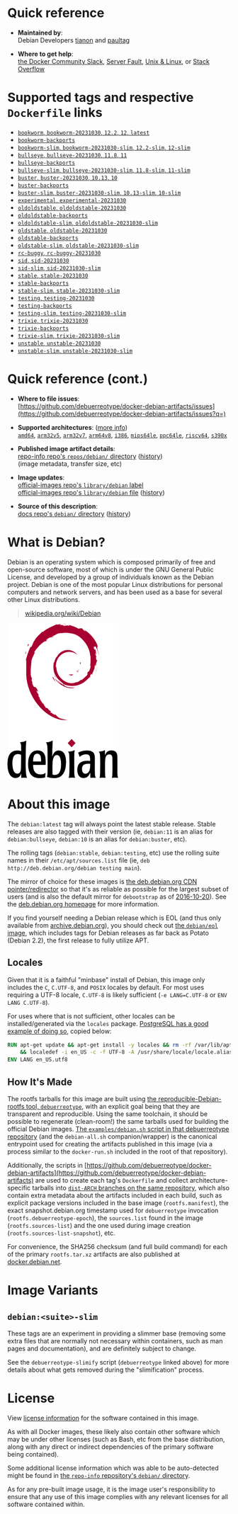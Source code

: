 <!--

********************************************************************************

WARNING:

    DO NOT EDIT "debian/README.md"

    IT IS AUTO-GENERATED

    (from the other files in "debian/" combined with a set of templates)

********************************************************************************

-->

# Quick reference

-	**Maintained by**:  
	Debian Developers [tianon](https://qa.debian.org/developer.php?login=tianon) and [paultag](https://qa.debian.org/developer.php?login=paultag)

-	**Where to get help**:  
	[the Docker Community Slack](https://dockr.ly/comm-slack), [Server Fault](https://serverfault.com/help/on-topic), [Unix & Linux](https://unix.stackexchange.com/help/on-topic), or [Stack Overflow](https://stackoverflow.com/help/on-topic)

# Supported tags and respective `Dockerfile` links

-	[`bookworm`, `bookworm-20231030`, `12.2`, `12`, `latest`](https://github.com/debuerreotype/docker-debian-artifacts/blob/eb898e26722d61d3a16a156c9a89a6908624cdf5/bookworm/Dockerfile)
-	[`bookworm-backports`](https://github.com/debuerreotype/docker-debian-artifacts/blob/eb898e26722d61d3a16a156c9a89a6908624cdf5/bookworm/backports/Dockerfile)
-	[`bookworm-slim`, `bookworm-20231030-slim`, `12.2-slim`, `12-slim`](https://github.com/debuerreotype/docker-debian-artifacts/blob/eb898e26722d61d3a16a156c9a89a6908624cdf5/bookworm/slim/Dockerfile)
-	[`bullseye`, `bullseye-20231030`, `11.8`, `11`](https://github.com/debuerreotype/docker-debian-artifacts/blob/eb898e26722d61d3a16a156c9a89a6908624cdf5/bullseye/Dockerfile)
-	[`bullseye-backports`](https://github.com/debuerreotype/docker-debian-artifacts/blob/eb898e26722d61d3a16a156c9a89a6908624cdf5/bullseye/backports/Dockerfile)
-	[`bullseye-slim`, `bullseye-20231030-slim`, `11.8-slim`, `11-slim`](https://github.com/debuerreotype/docker-debian-artifacts/blob/eb898e26722d61d3a16a156c9a89a6908624cdf5/bullseye/slim/Dockerfile)
-	[`buster`, `buster-20231030`, `10.13`, `10`](https://github.com/debuerreotype/docker-debian-artifacts/blob/eb898e26722d61d3a16a156c9a89a6908624cdf5/buster/Dockerfile)
-	[`buster-backports`](https://github.com/debuerreotype/docker-debian-artifacts/blob/eb898e26722d61d3a16a156c9a89a6908624cdf5/buster/backports/Dockerfile)
-	[`buster-slim`, `buster-20231030-slim`, `10.13-slim`, `10-slim`](https://github.com/debuerreotype/docker-debian-artifacts/blob/eb898e26722d61d3a16a156c9a89a6908624cdf5/buster/slim/Dockerfile)
-	[`experimental`, `experimental-20231030`](https://github.com/debuerreotype/docker-debian-artifacts/blob/eb898e26722d61d3a16a156c9a89a6908624cdf5/experimental/Dockerfile)
-	[`oldoldstable`, `oldoldstable-20231030`](https://github.com/debuerreotype/docker-debian-artifacts/blob/eb898e26722d61d3a16a156c9a89a6908624cdf5/oldoldstable/Dockerfile)
-	[`oldoldstable-backports`](https://github.com/debuerreotype/docker-debian-artifacts/blob/eb898e26722d61d3a16a156c9a89a6908624cdf5/oldoldstable/backports/Dockerfile)
-	[`oldoldstable-slim`, `oldoldstable-20231030-slim`](https://github.com/debuerreotype/docker-debian-artifacts/blob/eb898e26722d61d3a16a156c9a89a6908624cdf5/oldoldstable/slim/Dockerfile)
-	[`oldstable`, `oldstable-20231030`](https://github.com/debuerreotype/docker-debian-artifacts/blob/eb898e26722d61d3a16a156c9a89a6908624cdf5/oldstable/Dockerfile)
-	[`oldstable-backports`](https://github.com/debuerreotype/docker-debian-artifacts/blob/eb898e26722d61d3a16a156c9a89a6908624cdf5/oldstable/backports/Dockerfile)
-	[`oldstable-slim`, `oldstable-20231030-slim`](https://github.com/debuerreotype/docker-debian-artifacts/blob/eb898e26722d61d3a16a156c9a89a6908624cdf5/oldstable/slim/Dockerfile)
-	[`rc-buggy`, `rc-buggy-20231030`](https://github.com/debuerreotype/docker-debian-artifacts/blob/eb898e26722d61d3a16a156c9a89a6908624cdf5/rc-buggy/Dockerfile)
-	[`sid`, `sid-20231030`](https://github.com/debuerreotype/docker-debian-artifacts/blob/eb898e26722d61d3a16a156c9a89a6908624cdf5/sid/Dockerfile)
-	[`sid-slim`, `sid-20231030-slim`](https://github.com/debuerreotype/docker-debian-artifacts/blob/eb898e26722d61d3a16a156c9a89a6908624cdf5/sid/slim/Dockerfile)
-	[`stable`, `stable-20231030`](https://github.com/debuerreotype/docker-debian-artifacts/blob/eb898e26722d61d3a16a156c9a89a6908624cdf5/stable/Dockerfile)
-	[`stable-backports`](https://github.com/debuerreotype/docker-debian-artifacts/blob/eb898e26722d61d3a16a156c9a89a6908624cdf5/stable/backports/Dockerfile)
-	[`stable-slim`, `stable-20231030-slim`](https://github.com/debuerreotype/docker-debian-artifacts/blob/eb898e26722d61d3a16a156c9a89a6908624cdf5/stable/slim/Dockerfile)
-	[`testing`, `testing-20231030`](https://github.com/debuerreotype/docker-debian-artifacts/blob/eb898e26722d61d3a16a156c9a89a6908624cdf5/testing/Dockerfile)
-	[`testing-backports`](https://github.com/debuerreotype/docker-debian-artifacts/blob/eb898e26722d61d3a16a156c9a89a6908624cdf5/testing/backports/Dockerfile)
-	[`testing-slim`, `testing-20231030-slim`](https://github.com/debuerreotype/docker-debian-artifacts/blob/eb898e26722d61d3a16a156c9a89a6908624cdf5/testing/slim/Dockerfile)
-	[`trixie`, `trixie-20231030`](https://github.com/debuerreotype/docker-debian-artifacts/blob/eb898e26722d61d3a16a156c9a89a6908624cdf5/trixie/Dockerfile)
-	[`trixie-backports`](https://github.com/debuerreotype/docker-debian-artifacts/blob/eb898e26722d61d3a16a156c9a89a6908624cdf5/trixie/backports/Dockerfile)
-	[`trixie-slim`, `trixie-20231030-slim`](https://github.com/debuerreotype/docker-debian-artifacts/blob/eb898e26722d61d3a16a156c9a89a6908624cdf5/trixie/slim/Dockerfile)
-	[`unstable`, `unstable-20231030`](https://github.com/debuerreotype/docker-debian-artifacts/blob/eb898e26722d61d3a16a156c9a89a6908624cdf5/unstable/Dockerfile)
-	[`unstable-slim`, `unstable-20231030-slim`](https://github.com/debuerreotype/docker-debian-artifacts/blob/eb898e26722d61d3a16a156c9a89a6908624cdf5/unstable/slim/Dockerfile)

# Quick reference (cont.)

-	**Where to file issues**:  
	[https://github.com/debuerreotype/docker-debian-artifacts/issues](https://github.com/debuerreotype/docker-debian-artifacts/issues?q=)

-	**Supported architectures**: ([more info](https://github.com/docker-library/official-images#architectures-other-than-amd64))  
	[`amd64`](https://hub.docker.com/r/amd64/debian/), [`arm32v5`](https://hub.docker.com/r/arm32v5/debian/), [`arm32v7`](https://hub.docker.com/r/arm32v7/debian/), [`arm64v8`](https://hub.docker.com/r/arm64v8/debian/), [`i386`](https://hub.docker.com/r/i386/debian/), [`mips64le`](https://hub.docker.com/r/mips64le/debian/), [`ppc64le`](https://hub.docker.com/r/ppc64le/debian/), [`riscv64`](https://hub.docker.com/r/riscv64/debian/), [`s390x`](https://hub.docker.com/r/s390x/debian/)

-	**Published image artifact details**:  
	[repo-info repo's `repos/debian/` directory](https://github.com/docker-library/repo-info/blob/master/repos/debian) ([history](https://github.com/docker-library/repo-info/commits/master/repos/debian))  
	(image metadata, transfer size, etc)

-	**Image updates**:  
	[official-images repo's `library/debian` label](https://github.com/docker-library/official-images/issues?q=label%3Alibrary%2Fdebian)  
	[official-images repo's `library/debian` file](https://github.com/docker-library/official-images/blob/master/library/debian) ([history](https://github.com/docker-library/official-images/commits/master/library/debian))

-	**Source of this description**:  
	[docs repo's `debian/` directory](https://github.com/docker-library/docs/tree/master/debian) ([history](https://github.com/docker-library/docs/commits/master/debian))

# What is Debian?

Debian is an operating system which is composed primarily of free and open-source software, most of which is under the GNU General Public License, and developed by a group of individuals known as the Debian project. Debian is one of the most popular Linux distributions for personal computers and network servers, and has been used as a base for several other Linux distributions.

> [wikipedia.org/wiki/Debian](https://en.wikipedia.org/wiki/Debian)

![logo](https://raw.githubusercontent.com/docker-library/docs/b449be7df57e9ed9086bb5821bfb5d6cdc5d67a4/debian/logo.png)

# About this image

The `debian:latest` tag will always point the latest stable release. Stable releases are also tagged with their version (ie, `debian:11` is an alias for `debian:bullseye`, `debian:10` is an alias for `debian:buster`, etc).

The rolling tags (`debian:stable`, `debian:testing`, etc) use the rolling suite names in their `/etc/apt/sources.list` file (ie, `deb http://deb.debian.org/debian testing main`).

The mirror of choice for these images is [the deb.debian.org CDN pointer/redirector](https://deb.debian.org) so that it's as reliable as possible for the largest subset of users (and is also the default mirror for `debootstrap` as of [2016-10-20](https://anonscm.debian.org/cgit/d-i/debootstrap.git/commit/?id=9e8bc60ad1ccf3a25ce7890526b70059f3e770de)). See the [deb.debian.org homepage](https://deb.debian.org) for more information.

If you find yourself needing a Debian release which is EOL (and thus only available from [archive.debian.org](http://archive.debian.org)), you should check out [the `debian/eol` image](https://hub.docker.com/r/debian/eol/), which includes tags for Debian releases as far back as Potato (Debian 2.2), the first release to fully utilize APT.

## Locales

Given that it is a faithful "minbase" install of Debian, this image only includes the `C`, `C.UTF-8`, and `POSIX` locales by default. For most uses requiring a UTF-8 locale, `C.UTF-8` is likely sufficient (`-e LANG=C.UTF-8` or `ENV LANG C.UTF-8`).

For uses where that is not sufficient, other locales can be installed/generated via the `locales` package. [PostgreSQL has a good example of doing so](https://github.com/docker-library/postgres/blob/69bc540ecfffecce72d49fa7e4a46680350037f9/9.6/Dockerfile#L21-L24), copied below:

```dockerfile
RUN apt-get update && apt-get install -y locales && rm -rf /var/lib/apt/lists/* \
	&& localedef -i en_US -c -f UTF-8 -A /usr/share/locale/locale.alias en_US.UTF-8
ENV LANG en_US.utf8
```

## How It's Made

The rootfs tarballs for this image are built using [the reproducible-Debian-rootfs tool, `debuerreotype`](https://github.com/debuerreotype/debuerreotype), with an explicit goal being that they are transparent and reproducible. Using the same toolchain, it should be possible to regenerate (clean-room!) the same tarballs used for building the official Debian images. [The `examples/debian.sh` script in that debuerreotype repository](https://github.com/debuerreotype/debuerreotype/blob/master/examples/debian.sh) (and the `debian-all.sh` companion/wrapper) is the canonical entrypoint used for creating the artifacts published in this image (via a process similar to the `docker-run.sh` included in the root of that repository).

Additionally, the scripts in [https://github.com/debuerreotype/docker-debian-artifacts](https://github.com/debuerreotype/docker-debian-artifacts) are used to create each tag's `Dockerfile` and collect architecture-specific tarballs into [`dist-ARCH` branches on the same repository](https://github.com/debuerreotype/docker-debian-artifacts/branches), which also contain extra metadata about the artifacts included in each build, such as explicit package versions included in the base image (`rootfs.manifest`), the exact snapshot.debian.org timestamp used for `debuerreotype` invocation (`rootfs.debuerreotype-epoch`), the `sources.list` found in the image (`rootfs.sources-list`) and the one used during image creation (`rootfs.sources-list-snapshot`), etc.

For convenience, the SHA256 checksum (and full build command) for each of the primary `rootfs.tar.xz` artifacts are also published at [docker.debian.net](https://docker.debian.net/).

# Image Variants

## `debian:<suite>-slim`

These tags are an experiment in providing a slimmer base (removing some extra files that are normally not necessary within containers, such as man pages and documentation), and are definitely subject to change.

See the `debuerreotype-slimify` script (`debuerreotype` linked above) for more details about what gets removed during the "slimification" process.

# License

View [license information](https://www.debian.org/social_contract#guidelines) for the software contained in this image.

As with all Docker images, these likely also contain other software which may be under other licenses (such as Bash, etc from the base distribution, along with any direct or indirect dependencies of the primary software being contained).

Some additional license information which was able to be auto-detected might be found in [the `repo-info` repository's `debian/` directory](https://github.com/docker-library/repo-info/tree/master/repos/debian).

As for any pre-built image usage, it is the image user's responsibility to ensure that any use of this image complies with any relevant licenses for all software contained within.
